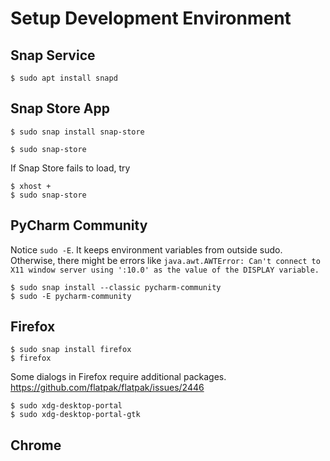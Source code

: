 # Setup Development Environment

## Snap Service

```
$ sudo apt install snapd
```

## Snap Store App

```
$ sudo snap install snap-store
```

```
$ sudo snap-store
```
If Snap Store fails to load, try

```
$ xhost +
$ sudo snap-store
```


## PyCharm Community

Notice `sudo -E`. It keeps environment variables from outside sudo. Otherwise, there might be errors like `java.awt.AWTError: Can't connect to X11 window server using ':10.0' as the value of the DISPLAY variable.`

```
$ sudo snap install --classic pycharm-community
$ sudo -E pycharm-community
```

## Firefox

```
$ sudo snap install firefox
$ firefox
```
Some dialogs in Firefox require additional packages. https://github.com/flatpak/flatpak/issues/2446 

```
$ sudo xdg-desktop-portal
$ sudo xdg-desktop-portal-gtk
```

## Chrome


